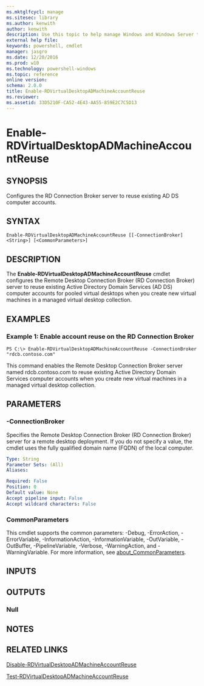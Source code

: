 ```yaml
---
ms.mktglfcycl: manage
ms.sitesec: library
ms.author: kenwith
author: kenwith
description: Use this topic to help manage Windows and Windows Server technologies with Windows PowerShell.
external help file: 
keywords: powershell, cmdlet
manager: jasgro
ms.date: 12/20/2016
ms.prod: w10
ms.technology: powershell-windows
ms.topic: reference
online version: 
schema: 2.0.0
title: Enable-RDVirtualDesktopADMachineAccountReuse
ms.reviewer:
ms.assetid: 33D5210F-CA52-4E43-AA55-859E2C7C5D13
---
```


# Enable-RDVirtualDesktopADMachineAccountReuse

## SYNOPSIS
Configures the RD Connection Broker server to reuse existing AD DS computer accounts.

## SYNTAX

```
Enable-RDVirtualDesktopADMachineAccountReuse [[-ConnectionBroker] <String>] [<CommonParameters>]
```

## DESCRIPTION
The **Enable-RDVirtualDesktopADMachineAccountReuse** cmdlet configures the Remote Desktop Connection Broker (RD Connection Broker) server to reuse existing Active Directory Domain Services (AD DS) computer accounts for pooled virtual desktops when you create new virtual machines in a managed virtual desktop collection.

## EXAMPLES

### Example 1: Enable account reuse on the RD Connection Broker
```
PS C:\> Enable-RDVirtualDesktopADMachineAccountReuse -ConnectionBroker "rdcb.contoso.com"
```

This command enables the Remote Desktop Connection Broker server named rdcb.contoso.com to reuse existing Active Directory Domain Services computer accounts when you create new virtual machines in a managed virtual desktop collection.

## PARAMETERS

### -ConnectionBroker
Specifies the Remote Desktop Connection Broker (RD Connection Broker) server for a remote desktop deployment.
If you do not specify a value, the cmdlet uses the fully qualified domain name (FQDN) of the local computer.

```yaml
Type: String
Parameter Sets: (All)
Aliases: 

Required: False
Position: 0
Default value: None
Accept pipeline input: False
Accept wildcard characters: False
```

### CommonParameters
This cmdlet supports the common parameters: -Debug, -ErrorAction, -ErrorVariable, -InformationAction, -InformationVariable, -OutVariable, -OutBuffer, -PipelineVariable, -Verbose, -WarningAction, and -WarningVariable. For more information, see [about_CommonParameters](http://go.microsoft.com/fwlink/?LinkID=113216).

## INPUTS

## OUTPUTS

### Null

## NOTES

## RELATED LINKS

[Disable-RDVirtualDesktopADMachineAccountReuse](./Disable-RDVirtualDesktopADMachineAccountReuse.md)

[Test-RDVirtualDesktopADMachineAccountReuse](./Test-RDVirtualDesktopADMachineAccountReuse.md)


